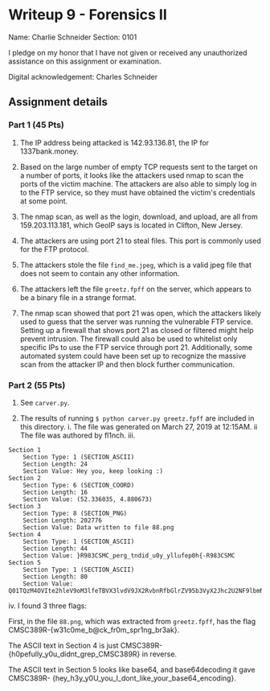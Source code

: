 # Writeup 9 - Forensics II

Name: Charlie Schneider 
Section: 0101 

I pledge on my honor that I have not given or received any unauthorized assistance on this assignment or examination.

Digital acknowledgement: Charles Schneider 


## Assignment details

### Part 1 (45 Pts)
1. The IP address being attacked is 142.93.136.81, the IP for 1337bank.money.

2. Based on the large number of empty TCP requests sent to the target on a number of ports, it looks like the attackers used nmap to scan the ports of the victim machine. The attackers are also able to simply log in to the FTP service, so they must have obtained the victim's credentials at some point.

3. The nmap scan, as well as the login, download, and upload, are all from 159.203.113.181, which GeoIP says is located in Clifton, New Jersey.

4. The attackers are using port 21 to steal files. This port is commonly used for the FTP protocol.

5. The attackers stole the file `find_me.jpeg`, which is a valid jpeg file that does not seem to contain any other information.

6. The attackers left the file `greetz.fpff` on the server, which appears to be a binary file in a strange format.

7. The nmap scan showed that port 21 was open, which the attackers likely used to guess that the server was running the vulnerable FTP service. Setting up a firewall that shows port 21 as closed or filtered might help prevent intrusion. The firewall could also be used to whitelist only specific IPs to use the FTP service through port 21. Additionally, some automated system could have been set up to recognize the massive scan from the attacker IP and then block further communication. 

### Part 2 (55 Pts)

1. See `carver.py`.

2. The results of running `$ python carver.py greetz.fpff` are included in this directory.
i. The file was generated on March 27, 2019 at 12:15AM.
ii The file was authored by fl1nch.
iii. 
<pre><code>Section 1 
    Section Type: 1 (SECTION_ASCII) 
    Section Length: 24 
    Section Value: Hey you, keep looking :) 
Section 2 
    Section Type: 6 (SECTION_COORD) 
    Section Length: 16
    Section Value: (52.336035, 4.880673) 
Section 3 
    Section Type: 8 (SECTION_PNG) 
    Section Length: 202776 
    Section Value: Data written to file 88.png 
Section 4 
    Section Type: 1 (SECTION_ASCII) 
    Section Length: 44 
    Section Value: }R983CSMC_perg_tndid_u0y_yllufep0h{-R983CSMC 
Section 5 
    Section Type: 1 (SECTION_ASCII) 
    Section Length: 80 
    Section Value: Q01TQzM4OVIte2hleV9oM3lfeTBVX3lvdV9JX2RvbnRfbGlrZV95b3VyX2Jhc2U2NF9lbmNvZGluZ30=</code></pre>
    
iv. I found 3 three flags: 

First, in the file `88.png`, which was extracted from `greetz.fpff`, has the flag CMSC389R-{w31c0me_b@ck_fr0m_spr1ng_br3ak}. 

The ASCII text in Section 4 is just CMSC389R-{h0pefully_y0u_didnt_grep_CMSC389R} in reverse.  

The ASCII text in Section 5 looks like base64, and base64decoding it gave CMSC389R- {hey_h3y_y0U_you_I_dont_like_your_base64_encoding}.
